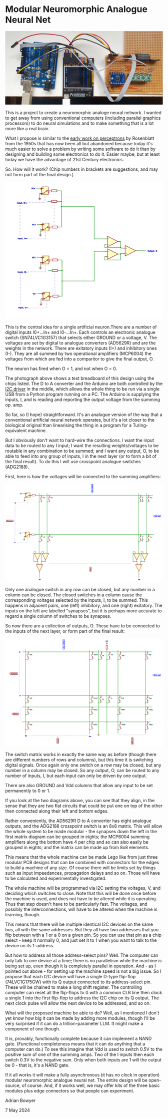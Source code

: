 # Modular Neuromorphic Analogue Neural Net

![Synapse Test](https://github.com/RepRapLtd/AnalogueNeuralNet/blob/main/Pix/synapse-breadboard.jpg)

This is a project to create a neuromorphic analoge neural network. I wanted to get away from using conventional computers (including parallel graphics processors) to do neural simulations and to make something that is a lot more like a real brain.

What I propose is similar to the [early work on perceptrons](https://en.wikipedia.org/wiki/Perceptron) by Rosenblatt from the 1950s that has now been all but abandoned because today it's much easier to solve a problem by writing some software to do it than by designing and building some electronics to do it. Easier maybe, but at least today we have the advantage of 21st Century electronics.

So. How will it work? (Chip numbers in brackets are suggestions, and may not form part of the final design.)

![Neuron circuit](https://github.com/RepRapLtd/AnalogueNeuralNet/blob/main/Electronics/Diagrams/crosspoint/crosspoint-One%20neuron.png)

This is the central idea for a single artificial neuron.There are a number of digital inputs I0+...In+ and I0-...In+. Each controls an electronic analogue switch (SN74LVC1G3157) that selects either GROUND or a voltage, V. The voltages are set by digital to analogue converters (AD5629R) and are the weights in the network. There are exitatory inputs (I+) and inhibitory ones (I-). They are all summed by two operational amplifiers (MCP6004) the voltages from which are fed into a comparitor to give the final output, O.

The neuron has fired when O = 1, and not when O = 0.

The photograph above shows a test breadboard of this design using the chips listed. The D to A converter and the Arduino are both controlled by the [I2C driver](https://i2cdriver.com/) in the middle, which allows the whole thing to be run via a single USB from a Python program running on a PC. The Arduino is supplying the inputs, I, and is reading and reporting the output voltage from the summing op. amp.

So far, so (I hope) straightforward. It's an analogue version of the way that a conventional artificial neural network operates, but it's a lot closer to the biological original than linearising the thing in a program for a Turing-equivalent machine.

But I obviously don't want to hard-wire the connections. I want the input data to be routed to any I input; I want the resulting weights/voltages to be routable in any combination to be summed; and I want any output, O, to be able to feed into any group of inputs, I in the next layer (or to form a bit of the final result). To do this I will use crosspoint analogue switches (ADG2188).

First, here is how the voltages will be connected to the summing amplifiers:

![Synapse to axon connections](https://github.com/RepRapLtd/AnalogueNeuralNet/blob/main/Electronics/Diagrams/crosspoint/crosspoint-Synapse%20to%20axon%20connections.png)

Only one analogue switch in any row can be closed, but any number in a column can be closed. The closed switches in a column cause the corresponding voltages selected by the inputs, I, to be summed. This happens in adjacent pairs, one (left) inhibitory, and one (right) exitatory. The inputs on the left are labelled "synapses", but it is perhaps more accurate to regard a single column of switches to be synapses.

So now there are a collection of outputs, O. These have to be connected to the inputs of the next layer, or form part of the final result:

![Axon to synapse connections](https://github.com/RepRapLtd/AnalogueNeuralNet/blob/main/Electronics/Diagrams/crosspoint/crosspoint-Axon%20to%20synapse%20connections.png)

The switch matrix works in exactly the same way as before (though there are different numbers of rows and columns), but this time it is switching digital signals. Once again only one switch on a row may be closed, but any number in a column may be closed. So any output, O, can be routed to any number of inputs, I, but each input can only be driven by one output.

There are also GROUND and Vdd columns that allow any input to be set permanently to 0 or 1.

If you look at the two diagrams above, you can see that they align, in the sense that they are two flat circuits that could be put one on top of the other then connected along their left and bottom edges.

Rather conveniently, the AD5629R D to A converter has eight analogue outputs, and the ADG2188 crosspoint switch is an 8x8 matrix. This will allow the whole system to be made modular - the synapses down the left in the first matrix diagram can be grouped in eights; the MCP6004 summing amplifiers along the bottom have 4 per chip and so can also easily be grouped in eights; and the matrix can be made up from 8x8 elements.

This means that the whole machine can be made Lego like from just three modular PCB designs that can be combined with connectors for the edges to build a machine of any size. Of course there will be limits set by things such as input impeedances, propagation delays and so on. Those will have to be calculated and experimentally investigated.

The whole machine will be programmed via I2C setting the voltages, V, and deciding which switches to close. Note that this will be done once before the machine is used, and does not have to be altered while it is operating. Thus that step doesn't have to be particularly fast. The voltages, and possibly the interconnections, will have to be altered when the machine is learning, though.

This means that there will be multiple identical I2C devices on the same bus, all with the same addresses. But they all have two addresses that you flip between with a 1 or a 0 on a given pin. So you can use that pin as a chip select - keep it normally 0, and just set it to 1 when you want to talk to the device on its 1-address.

But how to address all those address-select pins? Well. The computer can only talk to one device at a time; there is no parallelism while the machine is being set up, even though it is completely parallel in operation. And - as I pointed out above - for setting up the machine speed is not a big issue. So I propose that each I2C device will have a single D-type flip-flop (74LVC1G175GW) with its Q output connected to its address-select pin. These will be chained to make a long shift register. The controlling computer can reset all the flip-flops to 0 with a common CLR line then clock a single 1 into the first flip-flop to address the I2C chip on its Q output. The next clock pulse will allow the next device to be addressed, and so on.

What will the proposed machine be able to do? Well, as I mentioned I don't yet know how big it can be made by adding more modules, though I'll be very surprised if it can do a trillion-parameter LLM. It might make a component of one though.

It is, provably, functionally complete because it can implement a NAND gate. (Functional completeness means that it can do anything that a computer can do.) To see this imagine that Vdd is used to switch 0.5V to the positive sum of one of the summing amps. Two of the I inputs then each switch 0.3V to the negative sum. Only when both inputs are 1 will the output be 0 - that is, it's a NAND gate.

If it all works it will make a fully asynchronous (it has no clock in operation) modular neuromorphic analogue neural net. The entire design will be open-source, of course. And, if it works well, we may offer kits of the three basic modules plus edge connectors so that people can experiment.


Adrian Bowyer

7 May 2024


